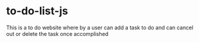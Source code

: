 # to-do-list-js
This is a to do website where by a user can add a task to do and can cancel out or delete the task once accomplished
